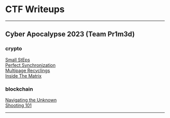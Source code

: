# CTF Writeups

------------------------------------------------------------------------------------------------------------------

## Cyber Apocalypse 2023 (Team Pr1m3d)

###  crypto
[Small StEps](cyber-apocalypse-2023/crypto/small_steps/)\
[Perfect Synchronization](cyber-apocalypse-2023/crypto/perfect_synchronization/)\
[Multipage Recyclings](cyber-apocalypse-2023/crypto/multipage_recyclings/)\
[Inside The Matrix](cyber-apocalypse-2023/crypto/inside_the_matrix/)

###  blockchain
[Navigating the Unknown](cyber-apocalypse-2023/blockchain/navigating_the_unknown)\
[Shooting 101](cyber-apocalypse-2023/blockchain/shooting_101)


-----------------------------------------------------------------------------------------------------------------
